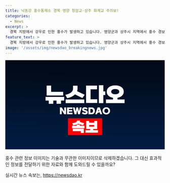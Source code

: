 ```yaml
---
title: 낙동강 홍수통제소 경북 영양 청암교·상주 화계교 주의보!
categories:
  - News
excerpt: >
  경북 지방에서 강우로 인한 홍수가 발생하고 있습니다. 영양군과 상주시 지역에서 홍수 경보와 주의보가 발령되었으며, 토사유출로 도로 통제가 이루어지고 있습니다. 이에 따라 안동시에서는 주민들이 고립될 정도로 피해가 발생했으며, 앞으로도 후속 강우로 인해 상황을 계속 모니터링해야 합니다.
feature_text: >
  경북 지방에서 강우로 인한 홍수가 발생하고 있습니다. 영양군과 상주시 지역에서 홍수 경보와 주의보가 발령되었으며, 토사유출로 도로 통제가 이루어지고 있습니다. 이에 따라 안동시에서는 주민들이 고립될 정도로 피해가 발생했으며, 앞으로도 후속 강우로 인해 상황을 계속 모니터링해야 합니다.
image: '/assets/img/newsdao_breakingnews.jpg'
---
```


<p><img src="/assets/img/newsdao_breakingnews.jpg" alt="ontimetimes 속보" /></p>

<p>홍수 관련 정보 이미지는 기술과 무관한 이미지이므로 삭제하겠습니다. 그 대신 효과적인 정보를 전달하기 위한 자료와 함께 도와드릴 수 있을까요?</p>
실시간 뉴스 속보는, <a href="https://newsdao.kr" rel="dofollow">https://newsdao.kr</a>


